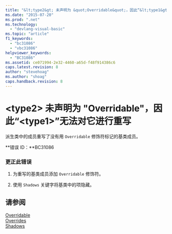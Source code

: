 ```yaml
---
title: "&lt;type2&gt; 未声明为 &quot;Overridable&quot;，因此“&lt;type1&gt;”无法对它进行重写 | Microsoft Docs"
ms.date: "2015-07-20"
ms.prod: ".net"
ms.technology: 
  - "devlang-visual-basic"
ms.topic: "article"
f1_keywords: 
  - "bc31086"
  - "vbc31086"
helpviewer_keywords: 
  - "BC31086"
ms.assetid: ce071994-2e32-4460-a65d-f48f914386c6
caps.latest.revision: 8
author: "stevehoag"
ms.author: "shoag"
caps.handback.revision: 8
---
```

# &lt;type2&gt; 未声明为 &quot;Overridable&quot;，因此“&lt;type1&gt;”无法对它进行重写
派生类中的成员重写了没有用 `Overridable` 修饰符标记的基类成员。  
  
 **错误 ID：**BC31086  
  
### 更正此错误  
  
1.  为重写的基类成员添加 `Overridable` 修饰符。  
  
2.  使用 `Shadows` 关键字将基类中的项隐藏。  
  
## 请参阅  
 [Overridable](../../visual-basic/language-reference/modifiers/overridable.md)   
 [Overrides](../../visual-basic/language-reference/modifiers/overrides.md)   
 [Shadows](../../visual-basic/language-reference/modifiers/shadows.md)